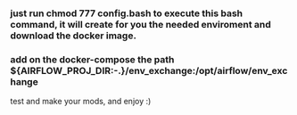### just run chmod 777 config.bash to execute this bash command, it will create for you the needed enviroment and download the docker image.

### add on the docker-compose the path ${AIRFLOW_PROJ_DIR:-.}/env_exchange:/opt/airflow/env_exchange

test and make your mods, and enjoy :)